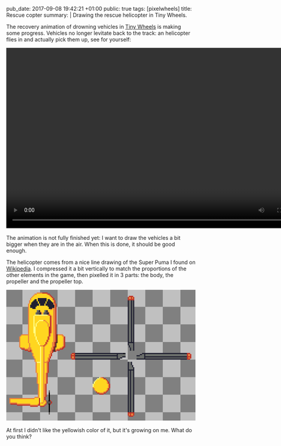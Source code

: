 pub_date: 2017-09-08 19:42:21 +01:00
public: true
tags: [pixelwheels]
title: Rescue copter
summary: |
    Drawing the rescue helicopter in Tiny Wheels.

The recovery animation of drowning vehicles in [Tiny Wheels][tw] is making some progress. Vehicles no longer levitate back to the track: an helicopter flies in and actually pick them up, see for yourself:

<video width="800" height="480" controls>
  <source src="rescue.webm" type="video/webm">
</video>

The animation is not fully finished yet: I want to draw the vehicles a bit bigger when they are in the air. When this is done, it should be good enough.

The helicopter comes from a nice line drawing of the Super Puma I found on [Wikipedia][sp]. I compressed it a bit vertically to match the proportions of the other elements in the game, then pixelled it in 3 parts: the body, the propeller and the propeller top.

![Helicopter layers](helicopter.png)

At first I didn't like the yellowish color of it, but it's growing on me. What do you think?

[tw]: /projects/pixelwheels
[sp]: https://en.wikipedia.org/wiki/Eurocopter_AS332_Super_Puma

